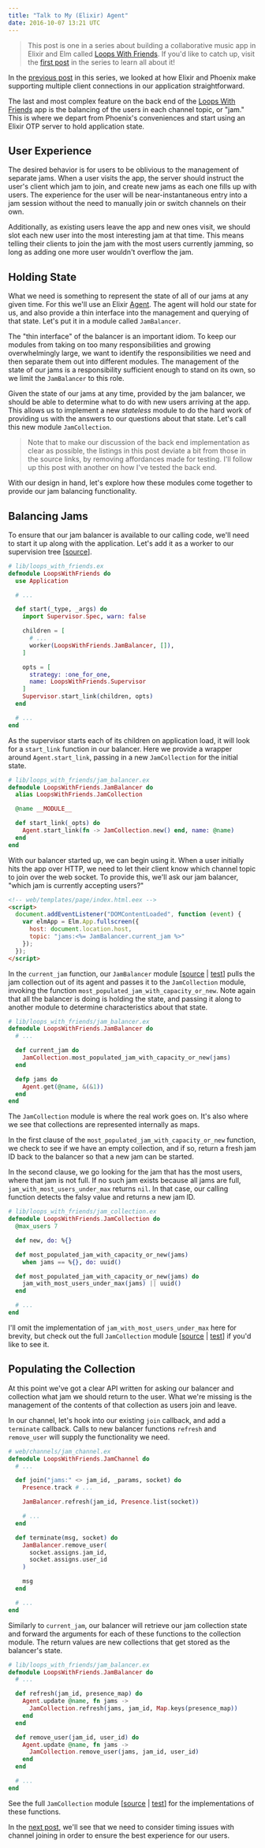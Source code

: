 ```yaml
---
title: "Talk to My (Elixir) Agent"
date: 2016-10-07 13:21 UTC
---
```



> This post is one in a series about building a collaborative music app in Elixir and Elm called [Loops With Friends]. If you'd like to catch up, visit the [first post] in the series to learn all about it!

In the [previous post] in this series, we looked at how Elixir and Phoenix make supporting multiple client connections in our application straightforward.

The last and most complex feature on the back end of the [Loops With Friends] app is the balancing of the users in each channel topic, or "jam." This is where we depart from Phoenix's conveniences and start using an Elixir OTP server to hold application state.

## User Experience

The desired behavior is for users to be oblivious to the management of separate jams. When a user visits the app, the server should instruct the user's client which jam to join, and create new jams as each one fills up with users. The experience for the user will be near-instantaneous entry into a jam session without the need to manually join or switch channels on their own.

Additionally, as existing users leave the app and new ones visit, we should slot each new user into the most interesting jam at that time. This means telling their clients to join the jam with the most users currently jamming, so long as adding one more user wouldn't overflow the jam.

## Holding State

What we need is something to represent the state of all of our jams at any given time. For this we'll use an Elixir [Agent]. The agent will hold our state for us, and also provide a thin interface into the management and querying of that state. Let's put it in a module called `JamBalancer`.

The "thin interface" of the balancer is an important idiom. To keep our modules from taking on too many responsibilities and growing overwhelmingly large, we want to identify the responsibilities we need and then separate them out into different modules. The management of the state of our jams is a responsibility sufficient enough to stand on its own, so we limit the `JamBalancer` to this role.

Given the state of our jams at any time, provided by the jam balancer, we should be able to determine what to do with new users arriving at the app. This allows us to implement a new *stateless* module to do the hard work of providing us with the answers to our questions about that state. Let's call this new module `JamCollection`.

> Note that to make our discussion of the back end implementation as clear as possible, the listings in this post deviate a bit from those in the source links, by removing affordances made for testing. I'll follow up this post with another on how I've tested the back end.

With our design in hand, let's explore how these modules come together to provide our jam balancing functionality.

## Balancing Jams

To ensure that our jam balancer is available to our calling code, we'll need to start it up along with the application. Let's add it as a worker to our supervision tree [[source][Supervision tree]].

~~~ elixir
# lib/loops_with_friends.ex
defmodule LoopsWithFriends do
  use Application

  # ...

  def start(_type, _args) do
    import Supervisor.Spec, warn: false

    children = [
      # ...
      worker(LoopsWithFriends.JamBalancer, []),
    ]

    opts = [
      strategy: :one_for_one,
      name: LoopsWithFriends.Supervisor
    ]
    Supervisor.start_link(children, opts)
  end

  # ...
end
~~~

As the supervisor starts each of its children on application load, it will look for a `start_link` function in our balancer. Here we provide a wrapper around `Agent.start_link`, passing in a new `JamCollection` for the initial state.

~~~ elixir
# lib/loops_with_friends/jam_balancer.ex
defmodule LoopsWithFriends.JamBalancer do
  alias LoopsWithFriends.JamCollection

  @name __MODULE__

  def start_link(_opts) do
    Agent.start_link(fn -> JamCollection.new() end, name: @name)
  end
end
~~~

With our balancer started up, we can begin using it. When a user initially hits the app over HTTP, we need to let their client know which channel topic to join over the web socket. To provide this, we'll ask our jam balancer, "which jam is currently accepting users?"

~~~ html
<!-- web/templates/page/index.html.eex -->
<script>
  document.addEventListener("DOMContentLoaded", function (event) {
    var elmApp = Elm.App.fullscreen({
      host: document.location.host,
      topic: "jams:<%= JamBalancer.current_jam %>"
    });
  });
</script>
~~~

In the `current_jam` function, our `JamBalancer` module [[source][JamBalancer source] \| [test][JamBalancer test]] pulls the jam collection out of its agent and passes it to the `JamCollection` module, invoking the function `most_populated_jam_with_capacity_or_new`. Note again that all the balancer is doing is holding the state, and passing it along to another module to determine characteristics about that state.

~~~ elixir
# lib/loops_with_friends/jam_balancer.ex
defmodule LoopsWithFriends.JamBalancer do
  # ...

  def current_jam do
    JamCollection.most_populated_jam_with_capacity_or_new(jams)
  end

  defp jams do
    Agent.get(@name, &(&1))
  end
end
~~~

The `JamCollection` module is where the real work goes on. It's also where we see that collections are represented internally as maps.

In the first clause of the `most_populated_jam_with_capacity_or_new` function, we check to see if we have an empty collection, and if so, return a fresh jam ID back to the balancer so that a new jam can be started.

In the second clause, we go looking for the jam that has the most users, where that jam is not full. If no such jam exists because all jams are full, `jam_with_most_users_under_max` returns `nil`. In that case, our calling function detects the falsy value and returns a new jam ID.

~~~ elixir
# lib/loops_with_friends/jam_collection.ex
defmodule LoopsWithFriends.JamCollection do
  @max_users 7

  def new, do: %{}

  def most_populated_jam_with_capacity_or_new(jams)
    when jams == %{}, do: uuid()

  def most_populated_jam_with_capacity_or_new(jams) do
    jam_with_most_users_under_max(jams) || uuid()
  end

  # ...
end
~~~

I'll omit the implementation of `jam_with_most_users_under_max` here for brevity, but check out the full `JamCollection` module [[source][JamCollection source] \| [test][JamCollection test]] if you'd like to see it.

## Populating the Collection

At this point we've got a clear API written for asking our balancer and collection what jam we should return to the user. What we're missing is the management of the contents of that collection as users join and leave.

In our channel, let's hook into our existing `join` callback, and add a `terminate` callback. Calls to new balancer functions `refresh` and `remove_user` will supply the functionality we need.

~~~ elixir
# web/channels/jam_channel.ex
defmodule LoopsWithFriends.JamChannel do
  # ...

  def join("jams:" <> jam_id, _params, socket) do
    Presence.track # ...

    JamBalancer.refresh(jam_id, Presence.list(socket))

    # ...
  end

  def terminate(msg, socket) do
    JamBalancer.remove_user(
      socket.assigns.jam_id,
      socket.assigns.user_id
    )

    msg
  end

  # ...
end
~~~

Similarly to `current_jam`, our balancer will retrieve our jam collection state and forward the arguments for each of these functions to the collection module. The return values are new collections that get stored as the balancer's state.

~~~ elixir
# lib/loops_with_friends/jam_balancer.ex
defmodule LoopsWithFriends.JamBalancer do
  # ...

  def refresh(jam_id, presence_map) do
    Agent.update @name, fn jams ->
      JamCollection.refresh(jams, jam_id, Map.keys(presence_map))
    end
  end

  def remove_user(jam_id, user_id) do
    Agent.update @name, fn jams ->
      JamCollection.remove_user(jams, jam_id, user_id)
    end
  end

  # ...
end
~~~

See the full `JamCollection` module [[source][JamCollection source] \| [test][JamCollection test]] for the implementations of these functions.

In the [next post], we'll see that we need to consider timing issues with channel joining in order to ensure the best experience for our users.


[Loops With Friends]: http://loops-with-friends.herokuapp.com/
[first post]: ./2016-10-05-collaborative-music-loops-in-elixir-and-elm.html
[previous post]: ./2016-10-06-jamming-with-phoenix-presence.html
[Agent]: http://elixir-lang.org/getting-started/mix-otp/agent.html
[Supervision tree]: https://github.com/jeffcole/loops_with_friends/blob/back-end-blog-posts/lib/loops_with_friends.ex#L21
[JamBalancer source]: https://github.com/jeffcole/loops_with_friends/blob/back-end-blog-posts/lib/loops_with_friends/jam_balancer/server.ex
[JamBalancer test]: https://github.com/jeffcole/loops_with_friends/blob/back-end-blog-posts/test/lib/loops_with_friends/jam_balancer/server_test.exs
[JamCollection  source]: https://github.com/jeffcole/loops_with_friends/blob/back-end-blog-posts/lib/loops_with_friends/jam_collection/collection.ex
[JamCollection test]: https://github.com/jeffcole/loops_with_friends/blob/back-end-blog-posts/test/lib/loops_with_friends/jam_collection/collection_test.exs
[next post]: ./2016-10-08-phoenix-channel-race-conditions.html
